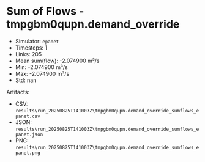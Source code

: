 # Sum of Flows - tmpgbm0qupn.demand_override

- Simulator: `epanet`
- Timesteps: 1
- Links: 205
- Mean sum(flow): -2.074900 m³/s
- Min: -2.074900 m³/s
- Max: -2.074900 m³/s
- Std: nan

Artifacts:
- CSV: `results\run_20250825T141003Z\tmpgbm0qupn.demand_override_sumflows_epanet.csv`
- JSON: `results\run_20250825T141003Z\tmpgbm0qupn.demand_override_sumflows_epanet.json`
- PNG: `results\run_20250825T141003Z\tmpgbm0qupn.demand_override_sumflows_epanet.png`